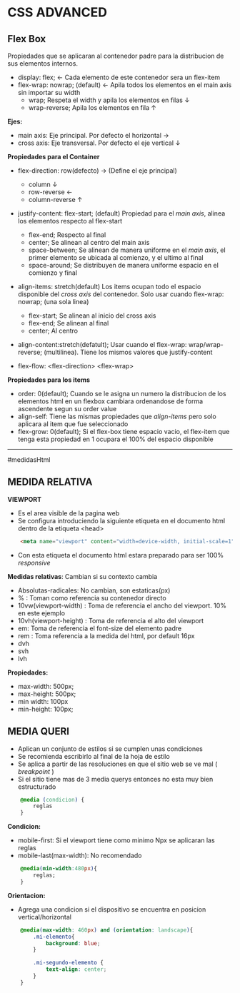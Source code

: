 # CSS ADVANCED

## Flex Box

Propiedades que se aplicaran al contenedor padre para la distribucion de sus elementos internos.
- display: flex;  <- Cada elemento de este contenedor sera un flex-item
- flex-wrap: nowrap; (default)  <- Apila todos los elementos en el main axis sin importar su width
	- wrap; Respeta el width y apila los elementos en filas ↓
	- wrap-reverse; Apila los elementos en fila ↑

**Ejes:**
- main axis: Eje principal. Por defecto el horizontal →
- cross axis: Eje transversal. Por defecto el eje vertical ↓

**Propiedades para el Container**
- flex-direction: row(defecto) → (Define el eje principal)
	- column ↓
	- row-reverse ←
	- column-reverse ↑

- justify-content: flex-start; (default) Propiedad para el *main axis*, alinea los elementos respecto al flex-start
	- flex-end; Respecto al final
	- center; Se alinean al centro del main axis
	- space-between; Se alinean de manera uniforme en el *main axis*, el primer elemento se ubicada al comienzo, y el ultimo al final
	- space-around; Se distribuyen de manera uniforme espacio en el comienzo y final

- align-items: stretch(default) Los items ocupan todo el espacio disponible del *cross axis* del contenedor. Solo usar cuando flex-wrap: nowrap; (una sola linea)
	- flex-start; Se alinean al inicio del cross axis
	- flex-end; Se alinean al final
	- center; Al centro

- align-content:stretch(defatult);  Usar cuando el flex-wrap: wrap/wrap-reverse; (multilinea). Tiene los mismos valores que justify-content

- flex-flow: \<flex-direction> \<flex-wrap>

**Propiedades para los items**
- order: 0(default); Cuando se le asigna un numero la distribucion de los elementos html en un flexbox cambiara ordenandose de forma ascendente segun su order value
- align-self:  Tiene las mismas propiedades que *align-items* pero solo aplicara al item que fue seleccionado
- flex-grow: 0(default); Si el flex-box tiene espacio vacio, el flex-item que tenga esta propiedad en 1 ocupara el 100% del espacio disponible

---
#medidasHtml 
## MEDIDA RELATIVA

**VIEWPORT**
- Es el area visible de la pagina web
- Se configura introduciendo la siguiente etiqueta en el documento html dentro de la etiqueta \<head>
```html
	<meta name="viewport" content="width=device-width, initial-scale=1">
```
- Con esta etiqueta el documento html estara preparado para ser 100% *responsive*

**Medidas relativas**: Cambian si su contexto cambia
- Absolutas-radicales: No cambian, son estaticas(px)
- % : Toman como referencia su contenedor directo
- 10vw(viewport-width) : Toma de referencia el ancho del viewport. 10% en este ejemplo
- 10vh(viewport-height) : Toma de referencia el alto del viewport
- em: Toma de referencia el font-size del elemento padre
- rem : Toma referencia a la medida del html, por default 16px
- dvh
- svh
- lvh

**Propiedades:**
- max-width: 500px;
- max-height: 500px;
- min width: 100px
- min-height: 100px;
## MEDIA QUERI

- Aplican un conjunto de estilos si se cumplen unas condiciones
- Se recomienda escribirlo al final de la hoja de estilo
- Se aplica a partir de las resoluciones en que el sitio web se ve mal ( *breakpoint* )
- Si el sitio tiene mas de 3 media querys entonces no esta muy bien estructurado

```css
	@media (condicion) {
		reglas
	}
```

**Condicion:**
- mobile-first: Si el viewport tiene como minimo Npx se aplicaran las reglas
- mobile-last(max-width): No recomendado
```css
	@media(min-width:480px){
		reglas;
	}
```

**Orientacion:**
- Agrega una condicion si el dispositivo se encuentra en posicion vertical/horizontal
```css
	@media(max-width: 460px) and (orientation: landscape){
		.mi-elemento{
			background: blue;
		}

		.mi-segundo-elemento {
			text-align: center;
		}
	}
```


